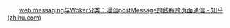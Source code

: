 

　　[web messaging与Woker分类：漫谈postMessage跨线程跨页面通信 - 知乎 (zhihu.com)](https://zhuanlan.zhihu.com/p/386276035?utm_id=0)

　　‍
